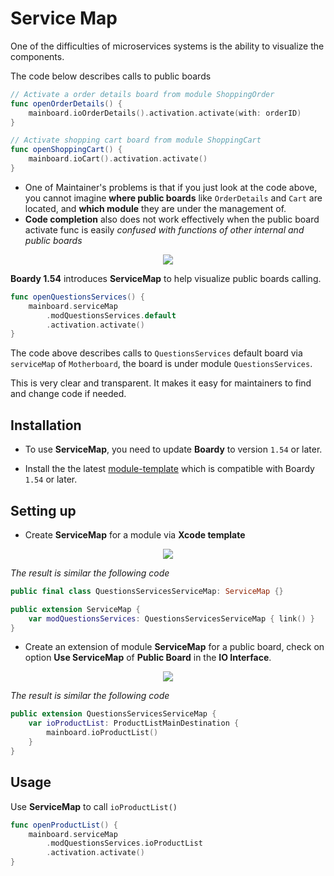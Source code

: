# Service Map

One of the difficulties of microservices systems is the ability to visualize the components.

The code below describes calls to public boards

```swift
// Activate a order details board from module ShoppingOrder
func openOrderDetails() {
    mainboard.ioOrderDetails().activation.activate(with: orderID)
}

// Activate shopping cart board from module ShoppingCart
func openShoppingCart() {
    mainboard.ioCart().activation.activate()
}
```
* One of Maintainer's problems is that if you just look at the code above, you cannot imagine **where public boards** like `OrderDetails` and `Cart` are located, and **which module** they are under the management of.
* **Code completion** also does not work effectively when the public board activate func is easily *confused with functions of other internal and public boards*

<p align="center">
  <img src="https://i.imgur.com/FFOKyzW.png"/>
</p>

**Boardy 1.54** introduces **ServiceMap** to help visualize public boards calling.

```swift
func openQuestionsServices() {
    mainboard.serviceMap
        .modQuestionsServices.default
        .activation.activate()
}
```
The code above describes calls to `QuestionsServices` default board via `serviceMap` of `Motherboard`, the board is under module `QuestionsServices`. 

This is very clear and transparent. It makes it easy for maintainers to find and change code if needed.

## Installation

* To use **ServiceMap**, you need to update **Boardy** to version `1.54` or later.

* Install the the latest [module-template](https://github.com/congncif/module-template) which is compatible with Boardy `1.54` or later.

## Setting up
* Create **ServiceMap** for a module via **Xcode template**
<p align="center">
  <img src="https://i.imgur.com/nVr59Pe.png"/>
</p>

*The result is similar the following code*
```swift
public final class QuestionsServicesServiceMap: ServiceMap {}

public extension ServiceMap {
    var modQuestionsServices: QuestionsServicesServiceMap { link() }
}
```

* Create an extension of module **ServiceMap** for a public board, check on option **Use ServiceMap** of **Public Board** in the **IO Interface**.

<p align="center">
  <img src="https://i.imgur.com/bnnpaCU.png"/>
</p>

*The result is similar the following code*

```swift
public extension QuestionsServicesServiceMap {
    var ioProductList: ProductListMainDestination {
        mainboard.ioProductList()
    }
}
```

## Usage

Use **ServiceMap** to call `ioProductList()`
```swift
func openProductList() {
    mainboard.serviceMap
        .modQuestionsServices.ioProductList
        .activation.activate()
}
```